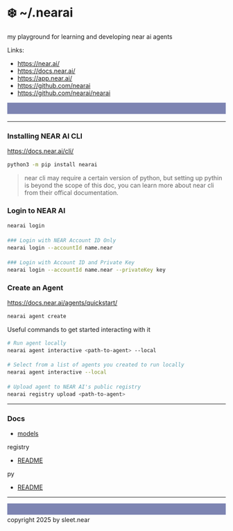 # ❄️ ~/.nearai
my playground for learning and developing near ai agents

Links:
- https://near.ai/
- https://docs.near.ai/
- https://app.near.ai/
- https://github.com/nearai
- https://github.com/nearai/nearai

![](DOCS/src/sleet_banner_100px_7d84b2.svg)

---

### Installing NEAR AI CLI
https://docs.near.ai/cli/

```sh
python3 -m pip install nearai
```
> near cli may require a certain version of python, but setting up pythin is beyond the scope of this doc, you can learn more about near cli from their offical documentation.

### Login to NEAR AI

```sh
nearai login

### Login with NEAR Account ID Only
nearai login --accountId name.near

### Login with Account ID and Private Key
nearai login --accountId name.near --privateKey key
```


### Create an Agent
https://docs.near.ai/agents/quickstart/

```sh
nearai agent create
```

Useful commands to get started interacting with it
```sh
# Run agent locally
nearai agent interactive <path-to-agent> --local

# Select from a list of agents you created to run locally
nearai agent interactive --local

# Upload agent to NEAR AI's public registry
nearai registry upload <path-to-agent>
```


---

### Docs
- [models](DOCS/models.md)

registry
- [README](registry/README.md)

py
- [README](py/README.md)


---
![](DOCS/src/sleet_banner_100px_7d84b2.svg)
copyright 2025 by sleet.near